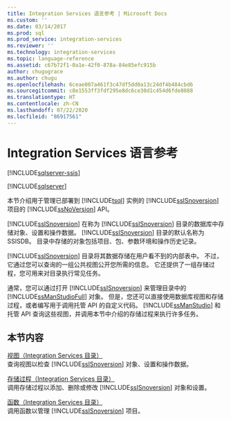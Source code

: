 ```yaml
---
title: Integration Services 语言参考 | Microsoft Docs
ms.custom: ''
ms.date: 03/14/2017
ms.prod: sql
ms.prod_service: integration-services
ms.reviewer: ''
ms.technology: integration-services
ms.topic: language-reference
ms.assetid: c67b72f1-0a1e-42f0-878a-84e85efc915b
author: chugugrace
ms.author: chugu
ms.openlocfilehash: 6ceae007a461f3c47df5dd0a13c24df4b484cbd6
ms.sourcegitcommit: c8e1553ff3fdf295e8dc6ce30d1c454d6fde8088
ms.translationtype: HT
ms.contentlocale: zh-CN
ms.lasthandoff: 07/22/2020
ms.locfileid: "86917561"
---
```

# <a name="integration-services-language-reference"></a>Integration Services 语言参考

[!INCLUDE[sqlserver-ssis](../includes/applies-to-version/sqlserver-ssis.md)]


[!INCLUDE[sqlserver](../includes/applies-to-version/sqlserver.md)]

  本节介绍用于管理已部署到 [!INCLUDE[tsql](../includes/tsql-md.md)] 实例的 [!INCLUDE[ssISnoversion](../includes/ssisnoversion-md.md)] 项目的 [!INCLUDE[ssNoVersion](../includes/ssnoversion-md.md)] API。  
  
 [!INCLUDE[ssISnoversion](../includes/ssisnoversion-md.md)] 在称为 [!INCLUDE[ssISnoversion](../includes/ssisnoversion-md.md)] 目录的数据库中存储对象、设置和操作数据。 [!INCLUDE[ssISnoversion](../includes/ssisnoversion-md.md)] 目录的默认名称为 SSISDB。 目录中存储的对象包括项目、包、参数环境和操作历史记录。  
  
 [!INCLUDE[ssISnoversion](../includes/ssisnoversion-md.md)] 目录将其数据存储在用户看不到的内部表中。 不过，它通过您可以查询的一组公共视图公开您所需的信息。 它还提供了一组存储过程，您可用来对目录执行常见任务。  
  
 通常，您可以通过打开 [!INCLUDE[ssISnoversion](../includes/ssisnoversion-md.md)] 来管理目录中的 [!INCLUDE[ssManStudioFull](../includes/ssmanstudiofull-md.md)] 对象。 但是，您还可以直接使用数据库视图和存储过程，或者编写用于调用托管 API 的自定义代码。 [!INCLUDE[ssManStudio](../includes/ssmanstudio-md.md)] 和托管 API 查询这些视图，并调用本节中介绍的存储过程来执行许多任务。  
  
## <a name="in-this-section"></a>本节内容  
 [视图（Integration Services 目录）](../integration-services/system-views/views-integration-services-catalog.md)  
 查询视图以检查 [!INCLUDE[ssISnoversion](../includes/ssisnoversion-md.md)] 对象、设置和操作数据。  
  
 [存储过程（Integration Services 目录）](../integration-services/system-stored-procedures/stored-procedures-integration-services-catalog.md)  
 调用存储过程以添加、删除或修改 [!INCLUDE[ssISnoversion](../includes/ssisnoversion-md.md)] 对象和设置。  
  
 [函数（Integration Services 目录）](https://msdn.microsoft.com/library/9f2aec85-3d4c-415f-b1f8-8328a60b1c7f)  
 调用函数以管理 [!INCLUDE[ssISnoversion](../includes/ssisnoversion-md.md)] 项目。  
  
  
